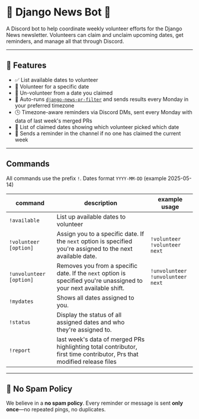 # 📰 Django News Bot 🤖

A Discord bot to help coordinate weekly volunteer efforts for the Django News newsletter. Volunteers can claim and unclaim upcoming dates, get reminders, and manage all that through Discord.

---

## 📌 Features

- ✅ List available dates to volunteer
- 🙋 Volunteer for a specific date
- 🙅 Un-volunteer from a date you claimed
- 📅 Auto-runs [`django-news-pr-filter`](https://github.com/sakhawy/django-news-pr-filter/tree/main) and sends results every Monday in your preferred timezone
- 🕓 Timezone-aware reminders via Discord DMs, sent every Monday with data of last week's merged PRs
- 👥 List of claimed dates showing which volunteer picked which date
- 🚨 Sends a reminder in the channel if no one has claimed the current week

---

## Commands
All commands use the prefix `!`. Dates format `YYYY-MM-DD` (example 2025-05-14)

| command                 | description                                                                                                            | example usage                         |
|-------------------------|------------------------------------------------------------------------------------------------------------------------|---------------------------------------|
| `!available`            | List up available dates to volunteer                                                                                   |                                       |
| `!volunteer [option]`   | Assign you to a specific date. If the `next` option is specified you're assigned to the next available date.           | `!volunteer `<br>`!volunteer next`    |
| `!unvolunteer [option]` | Removes you from a specific date. If the `next` option is specified you're unassigned to your next available shift.    | `!unvolunteer`<br>`!unvolunteer next` |
| `!mydates`              | Shows all dates assigned to you.                                                                                       |                                       |
| `!status`               | Display the status of all assigned dates and who they're assigned to.                                                  |                                       |
| `!report`               | last week's data of merged PRs highlighting total contributor, first time contributor, Prs that modified release files |                                       |

---


## 🔕 No Spam Policy

We believe in a **no spam policy**.  Every reminder or message is sent **only once**—no repeated pings, no duplicates.
